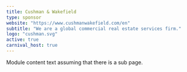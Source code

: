 ```yaml
---
title: Cushman & Wakefield
type: sponsor
website: "https://www.cushmanwakefield.com/en"
subtitle: "We are a global commercial real estate services firm."
logo: "cushman.svg"
active: true
carnival_host: true
---
```

Module content text assuming that there is a sub page.